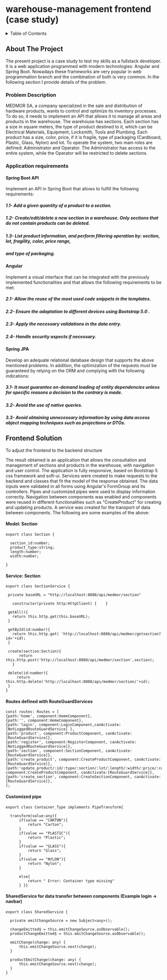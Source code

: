 # warehouse-management frontend (case study)

<!-- TABLE OF CONTENTS -->
<details>
  <summary>Table of Contents</summary>
  <ol>
    <li>
      <a href="#about-the-project">About The Project</a>
      <ul>
        <li><a href="#problem-description">Problem Description</a></li>
        <li><a href="#application-requirements">Application requirements</a></li>
      </ul>
    </li>
    <li>
      <a href="#frontend-solution">Frontend Solution</a>
      </li>
   
  </ol>
</details>

<!-- ABOUT THE PROJECT -->
## About The Project
The present project is a case study to test my skills as a fullstack developer. It is a web application programmed with modern technologies: Angular and Spring Boot. Nowadays these frameworks are very popular in web programmation branch and the combination of both is very common. In the following section I provide details of the problem.

### Problem Description
MEDMOR SA, a company specialized in the sale and distribution of hardware products, wants to control and optimize its inventory processes. To do so, it needs to implement an API that allows it to manage all areas and products in the warehouse. The warehouse has sections. Each section has a size in square meters, the type of product destined to it, which can be Electrical Materials, Equipment, Locksmith, Tools and Plumbing. Each product has a size, color, price, if it is fragile, type of packaging (Cardboard, Plastic, Glass, Nylon) and lot. To operate the system, two main roles are defined: Administrator and Operator. The Administrator has access to the entire system, while the Operator will be restricted to delete sections.

### Application requirements
#### Spring Boot API
Implement an API in Spring Boot that allows to fulfill the following requirements: 
##### 1.1- Add a given quantity of a product to a section.
##### 1.2- Create/edit/delete a new section in a warehouse. Only sections that do not contain products can be deleted. 
##### 1.3- List product information, and perform filtering operation by: section, lot, fragility, color, price range, 
##### and type of packaging. 

#### Angular
Implement a visual interface that can be integrated with the previously implemented functionalities and that allows the following requirements to be met: 
##### 2.1- Allow the reuse of the most used code snippets in the templates. 
##### 2.2- Ensure the adaptation to different devices using Bootstrap 5.0 .
##### 2.3- Apply the necessary validations in the data entry. 
##### 2.4- Handle security aspects if necessary. 

#### Spring JPA
Develop an adequate relational database design that supports the above mentioned problems. In addition, the optimization of the requests must be guaranteed by relying on the ORM and complying with the following indications: 
##### 3.1- It must guarantee on-demand loading of entity dependencies unless for specific reasons a decision to the contrary is made. 
##### 3.2- Avoid the use of native queries. 
##### 3.3- Avoid obtaining unnecessary information by using data access object mapping techniques such as projections or DTOs. 

 ## Frontend Solution
 
 To adjust the frontend to the backend structure 
 
 The result obtained is an application that allows the consultation and management of sections and products in the warehouse, with navigation and user control. The application is fully responsive, based on Bootstrap 5 css framework and soft-ui. 
  Services were created to make requests to the backend and classes that fit the model of the response obtained. The data inputs were validated in all forms using Angular's FormGroup and its controllers. Pipes and customized pipes were used to display information correctly. 
  Navigation between components was enabled and components were reused in different functionalities such as "CreateProduct" for creating and updating products. A service was created for the transport of data between components.
  The following are some examples of the above:
  
  
  #### Model: Section
  ```
 export class Section {
    
    section_id:number;
    product_type:string;
    length:number;
    width:number;
    
}
  ```
  
  #### Service: Section
  ```
  export class SectionService {

   private baseURL = "http://localhost:8080/api/medmor/section"
   
     constructor(private http:HttpClient) {    }
   
   getAll(){
     return this.http.get(this.baseURL);
   }

   getById(id:number){
     return this.http.get( 'http://localhost:8080/api/medmor/getsection?id='+id);
   }
   
   create(section:Section){
        return this.http.post('http://localhost:8080/api/medmor/section',section);
     }

   delete(id:number){
       return this.http.delete('http://localhost:8080/api/medmor/section/'+id);
   }
}
```

#### Routes defined with RouteGuardServices
  ```
const routes: Routes = [
  {path:'home', component:HomeComponent},
  {path:'', component:HomeComponent},
  {path:'login', component:LoginComponent,canActivate:[NotLoggedRouteGuardService] },
  {path:'product', component:ProductComponent, canActivate:[RouteGuardService]},
  {path:'register', component:RegisterComponent, canActivate:[NotLoggedRouteGuardService]},
  {path:'section', component:SectionComponent, canActivate:[RouteGuardService]},
  {path:'create_product', component:CreateProductComponent, canActivate:[RouteGuardService]},
  {path:'update_product/:id/:type/:section/:lot/:length/:width/:price/:color/:container', component:CreateProductComponent, canActivate:[RouteGuardService]},
  {path:'create_section', component:CreateSectionComponent, canActivate:[RouteGuardService]},
];
  ```

 
 #### Customized pipe
  ```
 export class Container_Type implements PipeTransform{

    transform(value:any){    
        if(value == "CARTON"){
            return "Carton";
        }
        if(value == "PLASTIC"){
            return "Plastic";
        }
        if(value == "GLASS"){
            return "Glass";
        }
        if(value == "NYLON"){
            return "Nylon";
        }

        else{
            return " Error: Container type missing"
        } }}
  ```
  
  #### SharedService for data transfer between components (Example login -> navbar)
  ```
  export class SharedService {
    
    private emitChangeSource = new Subject<any>();
   
    changeEmitted$ = this.emitChangeSource.asObservable();
    productChangeEmitted$ = this.emitChangeSource.asObservable();
    
    emitChange(change: any) {
        this.emitChangeSource.next(change);
    }

    productEmitChange(change: any) {
        this.emitChangeSource.next(change);
    }
}
  ```
